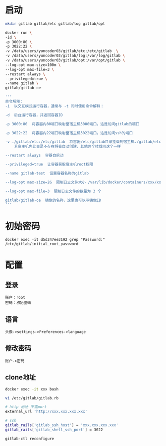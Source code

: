
# 启动

```bash
mkdir gitlab gitlab/etc gitlab/log gitlab/opt  

docker run \
-id \
-p 3000:80 \
-p 3022:22 \
-v /data/users/yuncoder03/gitlab/etc:/etc/gitlab  \
-v /data/users/yuncoder03/gitlab/log:/var/log/gitlab \
-v /data/users/yuncoder03/gitlab/opt:/var/opt/gitlab \
--log-opt max-size=100m \
--log-opt max-file=3 \
--restart always \
--privileged=true \
--name gitlab \
gitlab/gitlab-ce

'''
命令解释：
-i  以交互模式运行容器，通常与 -t 同时使用命令解释：

-d  后台运行容器，并返回容器ID

-p 3000:80  将容器内80端口映射至宿主机3000端口，这是访问gitlab的端口

-p 3022:22  将容器内22端口映射至宿主机3022端口，这是访问ssh的端口

-v ./gitlab/etc:/etc/gitlab  将容器/etc/gitlab目录挂载到宿主机./gitlab/etc目录下，
	若宿主机内此目录不存在将会自动创建，其他两个挂载同这个一样

--restart always  容器自启动

--privileged=true  让容器获取宿主机root权限

--name gitlab-test  设置容器名称为gitlab

--log-opt max-size=2G  限制日志文件大小 /var/lib/docker/containers/xxx/xxx-json.log

--log-opt max-file=3  限制日志文件的数量为 3 个

gitlab/gitlab-ce  镜像的名称，这里也可以写镜像ID
'''

```

# 初始密码

`docker exec -it d5d247ee3192 grep "Password:" /etc/gitlab/initial_root_password`

# 配置

## 登录

	账户：root
	密码：初始密码

## 语言

	头像->settings->Preferences->language

## 修改密码

	账户->密码


## clone地址

```bash
docker exec -it xxx bash

vi /etc/gitlab/gitlab.rb

# http 地址 不需port
external_url 'http://xxx.xxx.xxx.xxx'

# ssh
gitlab_rails['gitlab_ssh_host'] = 'xxx.xxx.xxx.xxx'
gitlab_rails['gitlab_shell_ssh_port'] = 3022

gitlab-ctl reconfigure
```